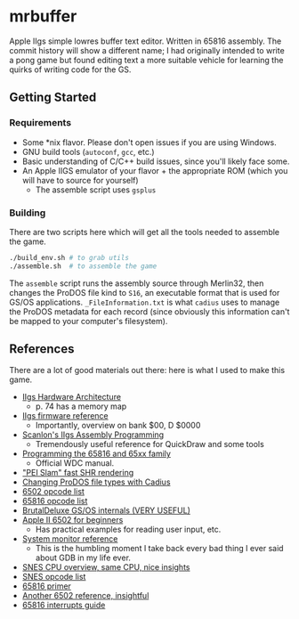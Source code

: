 # mrbuffer
Apple IIgs simple lowres buffer text editor. Written in 65816 assembly. The commit history will show a different name; I had originally intended to write a pong game but found editing text a more suitable vehicle for learning the quirks of writing code for the GS. 

## Getting Started

### Requirements

- Some *nix flavor. Please don't open issues if you are using Windows.
- GNU build tools (`autoconf`, `gcc`, etc.)
- Basic understanding of C/C++ build issues, since you'll likely face some.
- An Apple IIGS emulator of your flavor + the appropriate ROM (which you will have to source for yourself)
  - The assemble script uses `gsplus`

### Building

There are two scripts here which will get all the tools needed to assemble the game. 

```bash
./build_env.sh # to grab utils
./assemble.sh  # to assemble the game
```

The `assemble` script runs the assembly source through Merlin32, then changes the ProDOS file kind to `S16`, an executable format that is used for GS/OS applications. `_FileInformation.txt` is what `cadius` uses to manage the ProDOS metadata for each record (since obviously this information can't be mapped to your computer's filesystem).

## References

There are a lot of good materials out there: here is what I used to make this game.

- [IIgs Hardware Architecture](http://www.goldstarsoftware.com/applesite/Documentation/AppleIIgsHardwareReferenceManual.PDF)
  - p. 74 has a memory map
- [IIgs firmware reference](http://www.applelogic.org/files/GSFIRMWAREREF1.pdf)
  - Importantly, overview on bank $00, D $0000
- [Scanlon's IIgs Assembly Programming](ftp://ftp.apple.asimov.net/pub/apple_II/documentation/programming/65816_gs/Apple%20IIGS%20Assembly%20Language%20Programming.pdf)
  - Tremendously useful reference for QuickDraw and some tools
- [Programming the 65816 and 65xx family](https://apple2.gs/downloads/Programmanual.pdf)
  - Official WDC manual.
- ["PEI Slam" fast SHR rendering](https://retrocomputing.stackexchange.com/questions/52/how-do-i-use-shadowed-memory-to-render-super-hi-res-quickly)
- [Changing ProDOS file types with Cadius](https://groups.google.com/forum/#!topic/comp.sys.apple2/dqcTdS9epdQ)
- [6502 opcode list](http://www.defence-force.org/computing/oric/coding/annexe_2/)
- [65816 opcode list](http://www.intel-assembler.it/portale/5/65816_guide/opcode_reference.asp)
- [BrutalDeluxe GS/OS internals (VERY USEFUL)](http://brutaldeluxe.fr/documentation/gsos/Apple_IIgs_GSOS_internals_v1.pdf)
- [Apple II 6502 for beginners](http://www.appleoldies.ca/anix/Using-6502-Assembly-Language-by-Randy-Hyde.pdf)
  - Has practical examples for reading user input, etc.
- [System monitor reference](http://apple2.info/wiki/index.php?title=System_Monitor)
  - This is the humbling moment I take back every bad thing I ever said about GDB in my life ever. 
- [SNES CPU overview, same CPU, nice insights](https://github.com/michielvoo/SNES/wiki/CPU)
- [SNES opcode list](http://wiki.metroidconstruction.com/doku.php?id=super:technical_information:asm_mnemonics)
- [65816 primer](http://softpixel.com/~cwright/sianse/docs/65816NFO.HTM)
- [Another 6502 reference, insightful](https://github.com/wiz-lang/wiz/wiki/Registers-and-Memory-(6502))
- [65816 interrupts guide](http://6502.org/tutorials/65c816interrupts.html)